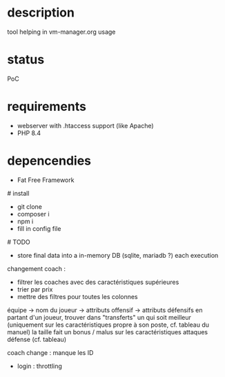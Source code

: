 # description
tool helping in vm-manager.org usage


# status
PoC


# requirements
- webserver with .htaccess support (like Apache)
- PHP 8.4


# depencendies
- Fat Free Framework


# install
- git clone
- composer i
- npm i
- fill in config file


# TODO
- store final data into a in-memory DB (sqlite, mariadb ?) each execution


changement coach :
- filtrer les coaches avec des caractéristiques supérieures
- trier par prix
- mettre des filtres pour toutes les colonnes

équipe -> nom du joueur
	-> attributs offensif
	-> attributs défensifs
en partant d'un joueur, trouver dans "transferts" un qui soit meilleur (uniquement sur les caractéristiques propre à son poste, cf. tableau du manuel)
la taille fait un bonus / malus sur les caractéristiques attaques défense (cf. tableau)



coach change : manque les ID
- login : throttling